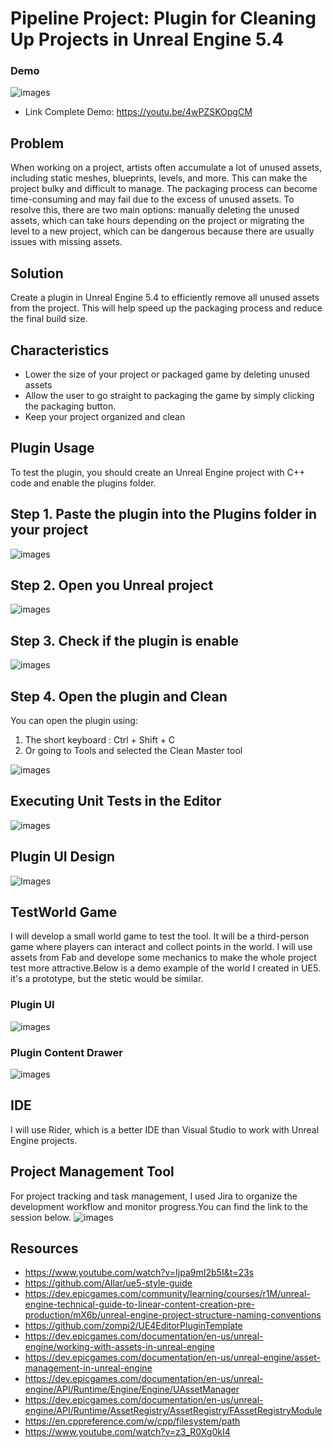# Pipeline Project: Plugin for Cleaning Up Projects in Unreal Engine 5.4

### Demo

![images](images/CleanMasterDemo.gif)

- Link Complete Demo: https://youtu.be/4wPZSKOpgCM

## Problem

When working on a project, artists often accumulate a lot of unused assets, including static meshes, blueprints, levels, and more. This can make the project bulky and difficult to manage. The packaging process can become time-consuming and may fail due to the excess of unused assets. To resolve this, there are two main options: manually deleting the unused assets, which can take hours depending on the project or migrating the level to a new project, which can be dangerous because there are usually issues with missing assets.

## Solution
Create a plugin in Unreal Engine 5.4 to efficiently remove all unused assets from the project. This will help speed up the packaging process and reduce the final build size.

## Characteristics

- Lower the size of your project or packaged game by deleting unused assets
- Allow the user to go straight to packaging the game by simply clicking the packaging button.
- Keep your project organized and clean

## Plugin Usage
To test the plugin, you should create an Unreal Engine project with C++ code and enable the plugins folder.

## Step 1. Paste the plugin into the Plugins folder in your project
![images](images/PluginProcess1.gif)

## Step 2. Open you Unreal project
![images](images/PluginProcess2.gif)

## Step 3. Check if the plugin is enable
![images](images/PluginProcess3.gif)

## Step 4. Open the plugin and Clean 
You can open the plugin using:
1. The short keyboard : Ctrl + Shift + C
2. Or going to Tools and selected the Clean Master tool

![images](images/PluginProcess4.gif)

## Executing Unit Tests in the Editor
![images](images/RunningTests.gif)
## Plugin UI Design
![Images](/images/UIDesign.png)

## TestWorld Game
I will develop a small world game to test the tool. It will be a third-person game where players can interact and collect points in the world. I will use assets from Fab and develope some mechanics to make the whole project test more attractive.Below is a demo example of the world I created in UE5. it's a prototype, but the stetic would be similar.

### Plugin UI
![images](images/UI.PNG)

### Plugin Content Drawer
![images](images/cleanMasterContentDrawer.PNG)

## IDE
I will use Rider, which is a better IDE than Visual Studio to work with Unreal Engine projects.

## Project Management Tool

For project tracking and task management, I used Jira to organize the development workflow and monitor progress.You can find the link to the session below.
![images](images/JiraDani.PNG)

##  Resources
- https://www.youtube.com/watch?v=Ijpa9mI2b5I&t=23s
- https://github.com/Allar/ue5-style-guide
- https://dev.epicgames.com/community/learning/courses/r1M/unreal-engine-technical-guide-to-linear-content-creation-pre-production/mX6b/unreal-engine-project-structure-naming-conventions
- https://github.com/zompi2/UE4EditorPluginTemplate
- https://dev.epicgames.com/documentation/en-us/unreal-engine/working-with-assets-in-unreal-engine
- https://dev.epicgames.com/documentation/en-us/unreal-engine/asset-management-in-unreal-engine
- https://dev.epicgames.com/documentation/en-us/unreal-engine/API/Runtime/Engine/Engine/UAssetManager
- https://dev.epicgames.com/documentation/en-us/unreal-engine/API/Runtime/AssetRegistry/AssetRegistry/FAssetRegistryModule
- https://en.cppreference.com/w/cpp/filesystem/path
- https://www.youtube.com/watch?v=z3_R0Xg0kI4
